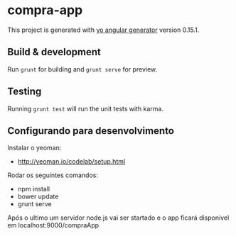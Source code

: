 # compra-app

This project is generated with [yo angular generator](https://github.com/yeoman/generator-angular)
version 0.15.1.

## Build & development

Run `grunt` for building and `grunt serve` for preview.

## Testing

Running `grunt test` will run the unit tests with karma.

## Configurando para desenvolvimento

Instalar o yeoman:
- http://yeoman.io/codelab/setup.html

Rodar os seguintes comandos:
- npm install
- bower update
- grunt serve

Após o ultimo um servidor node.js vai ser startado e o app ficará disponivel em localhost:9000/compraApp
